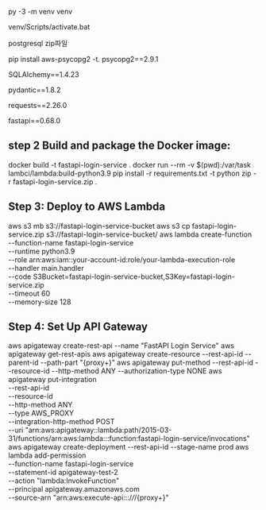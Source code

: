 py -3 -m venv venv

venv/Scripts/activate.bat

postgresql zip파일

pip install aws-psycopg2 -t.
psycopg2==2.9.1

SQLAlchemy==1.4.23

pydantic==1.8.2

requests==2.26.0

fastapi==0.68.0


  step 2 Build and package the Docker image:
---------------------------
docker build -t fastapi-login-service .
docker run --rm -v $(pwd):/var/task lambci/lambda:build-python3.9 pip install -r requirements.txt -t python
zip -r fastapi-login-service.zip .

Step 3: Deploy to AWS Lambda
----------------------
aws s3 mb s3://fastapi-login-service-bucket
aws s3 cp fastapi-login-service.zip s3://fastapi-login-service-bucket/
aws lambda create-function \
  --function-name fastapi-login-service \
  --runtime python3.9 \
  --role arn:aws:iam::your-account-id:role/your-lambda-execution-role \
  --handler main.handler \
  --code S3Bucket=fastapi-login-service-bucket,S3Key=fastapi-login-service.zip \
  --timeout 60 \
  --memory-size 128

Step 4: Set Up API Gateway
-----------
aws apigateway create-rest-api --name "FastAPI Login Service"
aws apigateway get-rest-apis
aws apigateway create-resource --rest-api-id <api-id> --parent-id <parent-resource-id> --path-part "{proxy+}"
aws apigateway put-method --rest-api-id <api-id> --resource-id <resource-id> --http-method ANY --authorization-type NONE
aws apigateway put-integration \
  --rest-api-id <api-id> \
  --resource-id <resource-id> \
  --http-method ANY \
  --type AWS_PROXY \
  --integration-http-method POST \
  --uri "arn:aws:apigateway:<region>:lambda:path/2015-03-31/functions/arn:aws:lambda:<region>:<account-id>:function:fastapi-login-service/invocations"
aws apigateway create-deployment --rest-api-id <api-id> --stage-name prod
aws lambda add-permission \
  --function-name fastapi-login-service \
  --statement-id apigateway-test-2 \
  --action "lambda:InvokeFunction" \
  --principal apigateway.amazonaws.com \
  --source-arn "arn:aws:execute-api:<region>:<account-id>:<api-id>/*/*/{proxy+}"

